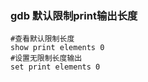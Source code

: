 ### gdb 默认限制print输出长度

```shell
#查看默认限制长度
show print elements 0
#设置无限制长度输出
set print elements 0
```

